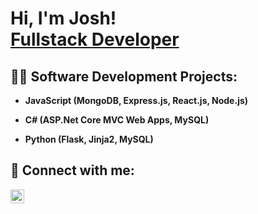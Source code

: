 <h1>Hi, I'm Josh! <br/><a href="https://github.com/joshuavargas">Fullstack Developer</a>

<h2>👨‍💻 Software Development Projects:</h2>

- <b>JavaScript (MongoDB, Express.js, React.js, Node.js)</b>
  
- <b>C# (ASP.Net Core MVC Web Apps, MySQL)</b>
 
- <b>Python (Flask, Jinja2, MySQL)</b>

<h2> 🤳 Connect with me:</h2>

[<img align="left" alt="JoshuaVargas | LinkedIn" width="22px" src="https://cdn.jsdelivr.net/npm/simple-icons@v3/icons/linkedin.svg" />][linkedin]

[linkedin]: https://linkedin.com/in/josh-vargas

<!--
**joshuavargas/joshuavargas** is a ✨ _special_ ✨ repository because its `README.md` (this file) appears on your GitHub profile.

Here are some ideas to get you started:

- 🔭 I’m currently working on ...
- 🌱 I’m currently learning ...
- 👯 I’m looking to collaborate on ...
- 🤔 I’m looking for help with ...
- 💬 Ask me about ...
- 📫 How to reach me: ...
- 😄 Pronouns: ...
- ⚡ Fun fact: ...
-->
